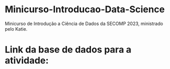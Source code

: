 # Minicurso-Introducao-Data-Science
Minicurso de Introdução a Ciência de Dados da SECOMP 2023, ministrado pelo Katie.


# Link da base de dados para a atividade:
